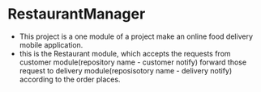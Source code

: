 # RestaurantManager
- This project is a one module of a project make an online food delivery mobile application. 
- this is the Restaurant module, which accepts the requests from customer module(repository name - customer notify) 
forward those request to delivery module(reposisotory name - delivery notify) according to the order places. 
